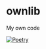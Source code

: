 # ownlib
My own code

[![Poetry](https://img.shields.io/endpoint?url=https://python-poetry.org/badge/v0.json)](https://python-poetry.org/)

